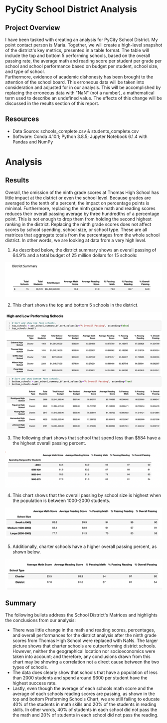 # PyCity School District Analysis

## Project Overview

  I have been tasked with creating an analysis for PyCity School District.  My point contact person is Maria.  Together, we will create a high-level snapshot of the district's key metrics, presented in a table format.  The table will include the top and bottom 5 performing schools, based on the overall passing rate, the average math and reading score per student per grade per school and school performance based on budget per student, school size, and type of school.  
  Furthermore, evidence of academic dishonesty has been brought to the attention of the school board.  This erroneous data will be taken into consideration and adjusted for in our analysis.  This will be accomplished by replacing the erroneous data with "NaN" (not a number), a mathematical term used to describe an undefined value.  The effects of this change will be discussed in the results section of this report.  

## Resources
  - Data Source: schools_complete.csv & students_complete.csv
  - Software: Conda 4.10.1; Python 3.8.5; Jupyter Notebook 6.1.4 with Pandas and NumPy

# Analysis

## Results
  Overall, the omission of the ninth grade scores at Thomas High School has little impact at the district or even the school level.  Because grades are averaged to the tenth of a percent, the impact on percentage points is minimal.  Furthermore, replacing the ninth grade math and reading scores reduces their overall passing average by three hundredths of a percentage point.  This is not enough to drop them from holding the second highest ranking in the district.  Replacing the ninth grade scores does not affect scores by school spending, school size, or school type.  These are all matrices that aggregate totals from the percentages from the whole school district.  In other words, we are looking at data from a very high level.  
  
1. As described below, the district summary shows an overall passing of 64.9% and a total budget of 25 million dollars for 15 schools:
  
  ![District_Summary.png](Resources/District_Summary.png)
  
2. This chart shows the top and bottom 5 schools in the district.

  ![Preforming_Schools.png](Resources/Preforming_Schools.png)
  
3. The following chart shows that school that spend less than $584 have a the highest overall passing percent.
  
  ![Spending_per_Student.png](Resources/Spending_per_Student.png)
  
4. This chart shows that the overall passing by school size is highest when the population is between 1000-2000 students.

  ![Overall_Passing_by_School_size.png](Resources/Overall_Passing_by_School_size.png)

5. Additionally, charter schools have a higher overall passing percent, as shown below.
  
  ![Overall_Passing_by_School_Type.png](Resources/Overall_Passing_by_School_Type.png)

## Summary
The following bullets address the School District's Matrices and highlights the conclusions from our analysis:

- There was little change in the math and reading scores, percentages, and overall performances for the district analysis after the ninth grade scores from Thomas High School were replaced with NaNs.  The larger picture shows that charter schools are outperforming district schools.  However, neither the geographical location nor socioeconomics were taken into account; and therefore, any conclusions drawn from this chart may be showing a correlation not a direct cause between the two types of schools.  
- The data does clearly show that schools that have a population of less than 2000 students and spend around $600 per student have the highest success rate.  
- Lastly, even though the average of each schools math score and the average of each schools reading scores are passing, as shown in the top and bottom Preforming Schools Chart, we are still failing to educate 40% of the students in math skills and 20% of the students in reading skills.  In other words, 40% of students in each school did not pass the the math and 20% of students in each school did not pass the reading. 


